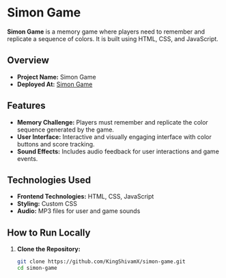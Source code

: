 # Simon Game

**Simon Game** is a memory game where players need to remember and replicate a sequence of colors. It is built using HTML, CSS, and JavaScript.

## Overview

- **Project Name:** Simon Game
- **Deployed At:** [Simon Game](https://kingshivamx.github.io/simongame/simon.html)

## Features

- **Memory Challenge:** Players must remember and replicate the color sequence generated by the game.
- **User Interface:** Interactive and visually engaging interface with color buttons and score tracking.
- **Sound Effects:** Includes audio feedback for user interactions and game events.

## Technologies Used

- **Frontend Technologies:** HTML, CSS, JavaScript
- **Styling:** Custom CSS
- **Audio:** MP3 files for user and game sounds

## How to Run Locally

1. **Clone the Repository:**

   ```bash
   git clone https://github.com/KingShivamX/simon-game.git
   cd simon-game

